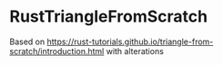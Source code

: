 # RustTriangleFromScratch
Based on https://rust-tutorials.github.io/triangle-from-scratch/introduction.html with alterations